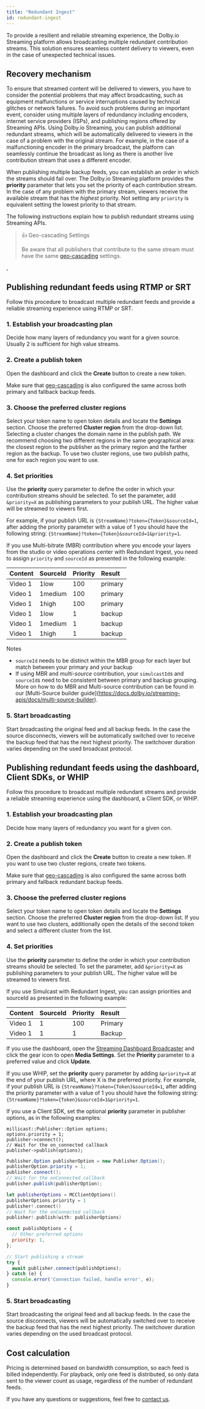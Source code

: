 ```yaml
---
title: "Redundant Ingest"
id: redundant-ingest
---
```

To provide a resilient and reliable streaming experience, the Dolby.io Streaming platform allows broadcasting multiple redundant contribution streams. This solution ensures seamless content delivery to viewers, even in the case of unexpected technical issues.

## Recovery mechanism

To ensure that streamed content will be delivered to viewers, you have to consider the potential problems that may affect broadcasting, such as equipment malfunctions or service interruptions caused by technical glitches or network failures. To avoid such problems during an important event, consider using multiple layers of redundancy including encoders, internet service providers (ISPs), and publishing regions offered by Streaming APIs. Using Dolby.io Streaming, you can publish additional redundant streams, which will be automatically delivered to viewers in the case of a problem with the original stream. For example, in the case of a malfunctioning encoder in the primary broadcast, the platform can seamlessly continue the broadcast as long as there is another live contribution stream that uses a different encoder. 

When publishing multiple backup feeds, you can establish an order in which the streams should fail over. The Dolby.io Streaming platform provides the **priority** parameter that lets you set the priority of each contribution stream. In the case of any problem with the primary stream, viewers receive the available stream that has the _highest_ priority. Not setting any `priority` is equivalent setting the lowest priority to that stream. 

The following instructions explain how to publish redundant streams using Streaming APIs. 

> 👍 Geo-cascading Settings
> 
> Be aware that all publishers that contribute to the same stream must have the same [geo-cascading](/millicast/distribution/multi-region-support/geo-cascading.md) settings.

, 

## Publishing redundant feeds using RTMP or SRT

Follow this procedure to broadcast multiple redundant feeds and provide a reliable streaming experience using RTMP or SRT.

### 1\. Establish your broadcasting plan

Decide how many layers of redundancy you want for a given source.  Usually 2 is sufficient for high value streams.

### 2\. Create a publish token

Open the dashboard and click the **Create** button to create a new token. 

Make sure that [geo-cascading](/millicast/distribution/multi-region-support/geo-cascading.md) is also configured the same across both primary and fallback backup feeds.

### 3\. Choose the preferred cluster regions

Select your token name to open token details and locate the **Settings** section. Choose the preferred **Cluster region** from the drop-down list. Selecting a cluster changes the domain name in the publish path. We recommend choosing two different regions in the same geographical area: the closest region to the publisher as the primary region and the farther region as the backup. To use two cluster regions, use two publish paths, one for each region you want to use. 

### 4\. Set priorities

Use the **priority** query parameter to define the order in which your contribution streams should be selected. To set the parameter, add `&priority=X` as publishing parameters to your publish URL.  The higher value will be streamed to viewers first.

For example, if your publish URL is `{StreamName}?token={Token}&sourceId=1`, after adding the priority parameter with a value of 1 you should have the following string: `{StreamName}?token={Token}&sourceId=1&priority=1`.

If you use Multi-bitrate (MBR) contribution where you encode your layers from the studio or video operations center with Redundant Ingest, you need to assign `priority` and `sourceId` as presented in the following example:

| Content | SourceId | Priority | Result  |
| :------ | :------- | :------- | :------ |
| Video 1 | 1low     | 100      | primary |
| Video 1 | 1medium  | 100      | primary |
| Video 1 | 1high    | 100      | primary |
| Video 1 | 1low     | 1        | backup  |
| Video 1 | 1medium  | 1        | backup  |
| Video 1 | 1high    | 1        | backup  |

Notes

- `sourceId` needs to be distinct within the MBR group for each layer but match between your primary and your backup
- If using MBR and _multi-source_ contribution, your `simulcastId`s and `sourceId`s need to be consistent between primary and backup grouping.  More on how to do MBR and Multi-source contribution can be found in our \[Multi-Source builder guide](https://docs.dolby.io/streaming-apis/docs/multi-source-builder).

### 5\. Start broadcasting

Start broadcasting the original feed and all backup feeds. In the case the source disconnects, viewers will be automatically switched over to receive the backup feed that has the next highest priority. The switchover duration varies depending on the used broadcast protocol.

## Publishing redundant feeds using the dashboard, Client SDKs, or WHIP

Follow this procedure to broadcast multiple redundant streams and provide a reliable streaming experience using the dashboard, a Client SDK, or WHIP.

### 1\. Establish your broadcasting plan

Decide how many layers of redundancy you want for a given con.

### 2\. Create a publish token

Open the dashboard and click the **Create** button to create a new token. If you want to use two cluster regions, create two tokens.

Make sure that [geo-cascading](/millicast/distribution/multi-region-support/geo-cascading.md) is also configured the same across both primary and fallback redundant backup feeds.

### 3\. Choose the preferred cluster regions

Select your token name to open token details and locate the **Settings** section. Choose the preferred **Cluster region** from the drop-down list. If you want to use two clusters, additionally open the details of the second token and select a different cluster from the list.

### 4\. Set priorities

Use the **priority**  parameter to define the order in which your contribution streams should be selected. To set the parameter, add `&priority=X` as publishing parameters to your publish URL.  The higher value will be streamed to viewers first.

If you use Simulcast with Redundant Ingest, you can assign priorities and sourceId as presented in the following example:

| Content | SourceId | Priority | Result  |
| :------ | :------- | :------- | :------ |
| Video 1 | 1        | 100      | Primary |
| Video 1 | 1        | 1        | Backup  |

If you use the dashboard, open the [Streaming Dashboard Broadcaster](/millicast/streaming-dashboard/how-to-broadcast-in-dashboard.md) and click the gear icon to open **Media Settings**. Set the **Priority** parameter to a preferred value and click **Update**.

If you use WHIP, set the **priority** query parameter by adding `&priority=X` at the end of your publish URL, where X is the preferred priority. For example, if your publish URL is `{StreamName}?token={Token}&sourceId=1`, after adding the priority parameter with a value of 1 you should have the following string: `{StreamName}?token={Token}&sourceId=1&priority=1`. 

If you use a Client SDK, set the optional **priority** parameter in publisher options, as in the following examples:

```cplusplus
millicast::Publisher::Option options;
options.priority = 1;
publisher->connect();
// Wait for the on_connected callback
publisher->publish(options);
```
```java
Publisher.Option publisherOption = new Publisher.Option();
publisherOption.priority = 1;
publisher.connect();
// Wait for the onConnected callback
publisher.publish(publisherOption);
```
```swift
let publisherOptions = MCClientOptions()
publisherOptions.priority = 1
publisher!.connect()
// Wait for the onConnected callback
publisher!.publish(with: publisherOptions)
```
```javascript
const publishOptions = {
  // Other preferred options
  priority: 1,
};

// Start publishing a stream
try {
  await publisher.connect(publishOptions);
} catch (e) {
  console.error('Connection failed, handle error', e);
}
```

### 5\. Start broadcasting

Start broadcasting the original feed and all backup feeds. In the case the source disconnects, viewers will be automatically switched over to receive the backup feed that has the next highest priority. The switchover duration varies depending on the used broadcast protocol.

## Cost calculation

Pricing is determined based on bandwidth consumption, so each feed is billed independently. For playback, only one feed is distributed, so only data sent to the viewer count as usage, regardless of the number of redundant feeds.

If you have any questions or suggestions, feel free to [contact us](https://support.dolby.io/).
